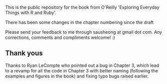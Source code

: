 This is the public repository for the book from O'Reilly 'Exploring Everyday Things with R and Ruby'.

There has been some changes in the chapter numbering since the draft 

Please send your feedback to me through sausheong at gmail dot com. Any corrections, comments and compliments welcome! :)

## Thank yous

Thanks to Ryan LeCompte who pointed out a bug in Chapter 3, which lead to a revamp for all the code in Chapter 3 with better naming (following the examples and figures in the book) and fixing typo bugs raised earlier.

